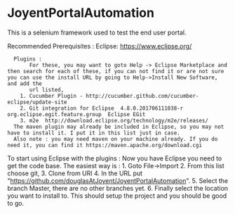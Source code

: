 # JoyentPortalAutomation
This is a selenium framework used to test the end user portal.


Recommended Prerequisites : 
   Eclipse: https://www.eclipse.org/
      
      Plugins : 
           For these, you may want to goto Help -> Eclipse Marketplace and then search for each of these, if you can not find it or are not sure you can use the install URL by going to Help->Install New Software, and add the
           url listed, 
        1. Cucumber Plugin - http://cucumber.github.com/cucumber-eclipse/update-site
        2. Git integration for Eclipse	4.8.0.201706111038-r	org.eclipse.egit.feature.group	Eclipse EGit
        3. m2e  http://download.eclipse.org/technology/m2e/releases/ 
      The maven plugin may already be included in Eclipse, so you may not have to install it. I put it in this list just in case.
      Also note : you may need maven on your machine already. If you do need it, you can find it https://maven.apache.org/download.cgi
       
   To start using Eclipse with the plugins : 
     Now you have Eclipse you need to get the code base. The easiest way is : 
       1. Goto File->Import
       2. From this list choose git,
       3. Clone from URI
       4. In the  URL put "https://github.com/douglasAtJoyent/JoyentPortalAutomation". 
       5. Select the branch Master, there are no other branches yet.
       6. Finally select the location you want to install to. 
     This should setup the project and you should be good to go. 
